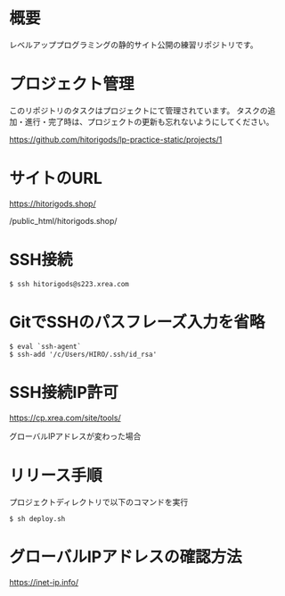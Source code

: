 # 概要
レベルアッププログラミングの静的サイト公開の練習リポジトリです。


# プロジェクト管理

このリポジトリのタスクはプロジェクトにて管理されています。
タスクの追加・進行・完了時は、プロジェクトの更新も忘れないようにしてください。

https://github.com/hitorigods/lp-practice-static/projects/1


# サイトのURL

https://hitorigods.shop/

/public_html/hitorigods.shop/


# SSH接続
```
$ ssh hitorigods@s223.xrea.com
```

# GitでSSHのパスフレーズ入力を省略

```
$ eval `ssh-agent`
$ ssh-add '/c/Users/HIRO/.ssh/id_rsa'
```


# SSH接続IP許可

https://cp.xrea.com/site/tools/

グローバルIPアドレスが変わった場合

# リリース手順

プロジェクトディレクトリで以下のコマンドを実行

```
$ sh deploy.sh
```

# グローバルIPアドレスの確認方法

https://inet-ip.info/
